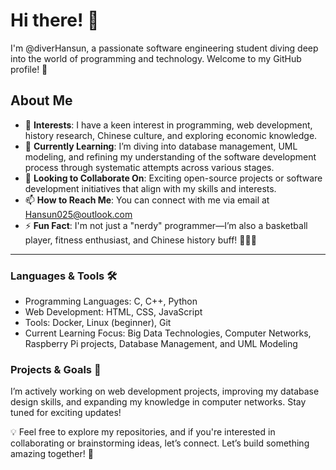 # Hi there! 👋

I'm @diverHansun, a passionate software engineering student diving deep into the world of programming and technology. Welcome to my GitHub profile! 🚀

## About Me

- 👀 **Interests**: I have a keen interest in programming, web development, history research, Chinese culture, and exploring economic knowledge.
- 🌱 **Currently Learning**: I’m diving into database management, UML modeling, and refining my understanding of the software development process through systematic attempts across various stages.
- 💞️ **Looking to Collaborate On**: Exciting open-source projects or software development initiatives that align with my skills and interests.
- 📫 **How to Reach Me**: You can connect with me via email at Hansun025@outlook.com
- ⚡ **Fun Fact**: I'm not just a "nerdy" programmer—I’m also a basketball player, fitness enthusiast, and Chinese history buff! 🏀💪📜

---

### Languages & Tools 🛠️
- Programming Languages: C, C++, Python
- Web Development: HTML, CSS, JavaScript
- Tools: Docker, Linux (beginner), Git
- Current Learning Focus: Big Data Technologies, Computer Networks, Raspberry Pi projects, Database Management, and UML Modeling

### Projects & Goals 🎯
I’m actively working on web development projects, improving my database design skills, and expanding my knowledge in computer networks. Stay tuned for exciting updates!

💡 Feel free to explore my repositories, and if you're interested in collaborating or brainstorming ideas, let’s connect. Let’s build something amazing together! 🚀
